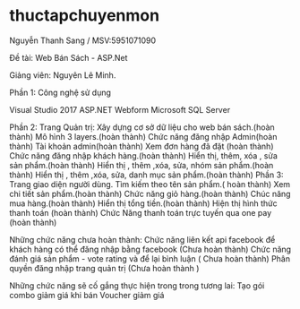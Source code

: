 # thuctapchuyenmon
Nguyễn Thanh Sang / MSV:5951071090

Đề tài: Web Bán Sách - ASP.Net 

Giảng viên: Nguyên Lê Minh.

Phần 1: Công nghệ sử dụng

Visual Studio 2017
ASP.NET Webform
Microsoft SQL Server

Phần 2: Trang Quản trị:
Xây dựng cơ sở dữ liệu cho web bán sách.(hoàn thành)
Mô hình 3 layers.(hoàn thành)
Chức năng đăng nhập Admin(hoàn thành)
Tài khoản admin(hoàn thành)
Xem đơn hàng đã đặt (hoàn thành)
Chức năng đăng nhập khách hàng.(hoàn thành)
Hiển thị, thêm, xóa , sửa sản phẩm.(hoàn thành)
Hiển thị , thêm ,xóa, sửa, nhóm sản phẩm.(hoàn thành)
Hiển thị , thêm ,xóa, sửa, danh mục sản phẩm.(hoàn thành)
Phần 3: Trang giao diện người dùng.
Tìm kiếm theo tên sản phẩm.( hoàn thành)
Xem chi tiết sản phẩm.(hoàn thành)
Chức năng giỏ hàng.(hoàn thành)
Chúc năng mua hàng.(hoàn thành)
Hiển thị tổng tiền.(hoàn thành)
Hiện thị hình thức thanh toán (hoàn thành)
Chức Năng thanh toán trực tuyến qua one pay (hoàn thành)

Những chức năng chưa hoàn thành:
Chức năng liên kết api facebook để khách hàng có thể đăng nhập bằng facebook (Chưa hoàn thành)
Chức năng đánh giá sản phẩm - vote rating và để lại bình luận ( Chưa hoàn thành)
Phân quyền đăng nhập trang quản trị (Chưa hoàn thành )


Những chức năng sẽ cố gắng thực hiện trong trong tương lai:
Tạo gói combo giảm giá khi bán 
Voucher giảm giá








